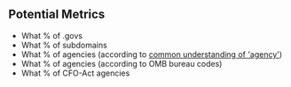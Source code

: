 

## Potential Metrics
* What % of .govs 
* What % of subdomains
* What % of agencies (according to [common understanding of 'agency'](https://github.com/unitedstates/orgchart/tree/master/wikipedia))
* What % of agencies (according to OMB bureau codes)
* What % of CFO-Act agencies 








